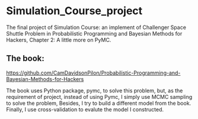 # Simulation_Course_project
The final project of Simulation Course: an implement of Challenger Space Shuttle Problem in Probabilistic Programming and Bayesian Methods for Hackers, Chapter 2: A little more on PyMC.
## The book: 

https://github.com/CamDavidsonPilon/Probabilistic-Programming-and-Bayesian-Methods-for-Hackers

The book uses Python package, pymc, to solve this problem, but, as the requirement of project, instead of using Pymc, I simply use MCMC sampling to solve the problem, Besides, I try to build a different model from the book. Finally, I use cross-validation to evalute the model I constructed.

